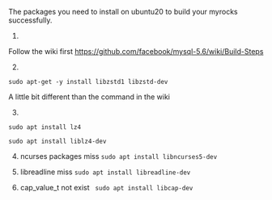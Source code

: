 


The packages you need to install on ubuntu20 to build 
your myrocks successfully.

1. 
Follow the wiki first 
https://github.com/facebook/mysql-5.6/wiki/Build-Steps

2. 
`sudo apt-get -y install libzstd1 libzstd-dev`

A little bit different than the command in the wiki


3.
`sudo apt install lz4`

`sudo apt install liblz4-dev`


4. ncurses packages miss
`sudo apt install libncurses5-dev`


5. libreadline miss
`sudo apt install libreadline-dev`


6.  cap_value_t  not exist
` sudo apt install libcap-dev`

